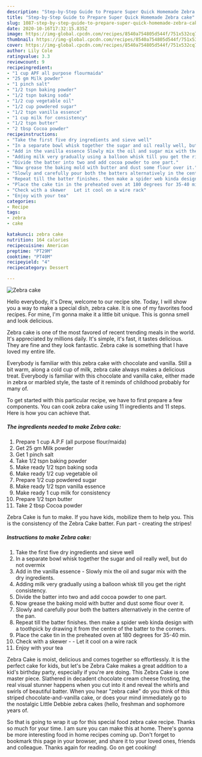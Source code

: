 ```yaml
---
description: "Step-by-Step Guide to Prepare Super Quick Homemade Zebra cake"
title: "Step-by-Step Guide to Prepare Super Quick Homemade Zebra cake"
slug: 1087-step-by-step-guide-to-prepare-super-quick-homemade-zebra-cake
date: 2020-10-16T17:32:15.835Z
image: https://img-global.cpcdn.com/recipes/8540a754805d544f/751x532cq70/zebra-cake-recipe-main-photo.jpg
thumbnail: https://img-global.cpcdn.com/recipes/8540a754805d544f/751x532cq70/zebra-cake-recipe-main-photo.jpg
cover: https://img-global.cpcdn.com/recipes/8540a754805d544f/751x532cq70/zebra-cake-recipe-main-photo.jpg
author: Lily Cole
ratingvalue: 3.3
reviewcount: 9
recipeingredient:
- "1 cup APF all purpose flourmaida"
- "25 gm Milk powder"
- "1 pinch salt"
- "1/2 tspn baking powder"
- "1/2 tspn baking soda"
- "1/2 cup vegetable oil"
- "1/2 cup powdered sugar"
- "1/2 tspn vanilla essence"
- "1 cup milk for consistency"
- "1/2 tspn butter"
- "2 tbsp Cocoa powder"
recipeinstructions:
- "Take the first five dry ingredients and sieve well"
- "In a separate bowl whisk together the sugar and oil really well, but do not overmix"
- "Add in the vanilla essence Slowly mix the oil and sugar mix with the dry ingredients."
- "Adding milk very gradually using a balloon whisk till you get the right consistency."
- "Divide the batter into two and add cocoa powder to one part."
- "Now grease the baking mold with butter and dust some flour over it."
- "Slowly and carefully pour both the batters alternatively in the centre of the pan."
- "Repeat till the batter finishes. then make a spider web kinda design with a toothpick by drawing it from the centre of the batter to the corners."
- "Place the cake tin in the preheated oven at 180 degrees for 35-40 min."
- "Check with a skewer   Let it cool on a wire rack"
- "Enjoy with your tea"
categories:
- Recipe
tags:
- zebra
- cake

katakunci: zebra cake 
nutrition: 164 calories
recipecuisine: American
preptime: "PT29M"
cooktime: "PT40M"
recipeyield: "4"
recipecategory: Dessert

---
```



![Zebra cake](https://img-global.cpcdn.com/recipes/8540a754805d544f/751x532cq70/zebra-cake-recipe-main-photo.jpg)

Hello everybody, it's Drew, welcome to our recipe site. Today, I will show you a way to make a special dish, zebra cake. It is one of my favorites food recipes. For mine, I'm gonna make it a little bit unique. This is gonna smell and look delicious.

Zebra cake is one of the most favored of recent trending meals in the world. It's appreciated by millions daily. It's simple, it's fast, it tastes delicious. They are fine and they look fantastic. Zebra cake is something that I have loved my entire life.

Everybody is familiar with this zebra cake with chocolate and vanilla. Still a bit warm, along a cold cup of milk, zebra cake always makes a delicious treat. Everybody is familiar with this chocolate and vanilla cake, either made in zebra or marbled style, the taste of it reminds of childhood probably for many of.


To get started with this particular recipe, we have to first prepare a few components. You can cook zebra cake using 11 ingredients and 11 steps. Here is how you can achieve that.

<!--inarticleads1-->

##### The ingredients needed to make Zebra cake:

1. Prepare 1 cup A.P.F (all purpose flour/maida)
1. Get 25 gm Milk powder
1. Get 1 pinch salt
1. Take 1/2 tspn baking powder
1. Make ready 1/2 tspn baking soda
1. Make ready 1/2 cup vegetable oil
1. Prepare 1/2 cup powdered sugar
1. Make ready 1/2 tspn vanilla essence
1. Make ready 1 cup milk for consistency
1. Prepare 1/2 tspn butter
1. Take 2 tbsp Cocoa powder


Zebra Cake is fun to make. If you have kids, mobilize them to help you. This is the consistency of the Zebra Cake batter. Fun part - creating the stripes! 

<!--inarticleads2-->

##### Instructions to make Zebra cake:

1. Take the first five dry ingredients and sieve well
1. In a separate bowl whisk together the sugar and oil really well, but do not overmix
1. Add in the vanilla essence - Slowly mix the oil and sugar mix with the dry ingredients.
1. Adding milk very gradually using a balloon whisk till you get the right consistency.
1. Divide the batter into two and add cocoa powder to one part.
1. Now grease the baking mold with butter and dust some flour over it.
1. Slowly and carefully pour both the batters alternatively in the centre of the pan.
1. Repeat till the batter finishes. then make a spider web kinda design with a toothpick by drawing it from the centre of the batter to the corners.
1. Place the cake tin in the preheated oven at 180 degrees for 35-40 min.
1. Check with a skewer  -  - Let it cool on a wire rack
1. Enjoy with your tea


Zebra Cake is moist, delicious and comes together so effortlessly. It is the perfect cake for kids, but let&#39;s be Zebra Cake makes a great addition to a kid&#39;s birthday party, especially if you&#39;re are doing. This Zebra Cake is one master piece. Slathered in decadent chocolate cream cheese frosting, the real visual stunner happens when you cut into it and reveal the whirls and swirls of beautiful batter. When you hear &#34;zebra cake&#34; do you think of this striped chocolate-and-vanilla cake, or does your mind immediately go to the nostalgic Little Debbie zebra cakes (hello, freshman and sophomore years of. 

So that is going to wrap it up for this special food zebra cake recipe. Thanks so much for your time. I am sure you can make this at home. There's gonna be more interesting food in home recipes coming up. Don't forget to bookmark this page in your browser, and share it to your loved ones, friends and colleague. Thanks again for reading. Go on get cooking!
